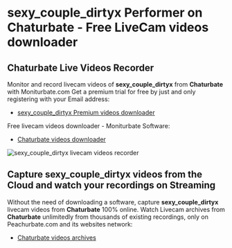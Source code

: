 # sexy_couple_dirtyx Performer on Chaturbate - Free LiveCam videos downloader

## Chaturbate Live Videos Recorder

Monitor and record livecam videos of **sexy_couple_dirtyx** from **Chaturbate** with Moniturbate.com
Get a premium trial for free by just and only registering with your Email address:
* [sexy_couple_dirtyx Premium videos downloader](https://moniturbate.com/request-demo-licence-key.html)

Free livecam videos downloader - Moniturbate Software:
* [Chaturbate videos downloader](https://moniturbate.com/moniturbate-download-software.html)

![sexy_couple_dirtyx livecam videos recorder](https://peachurnet.com/templates/moniturbate-software.png)


## Capture sexy_couple_dirtyx videos from the Cloud and watch your recordings on Streaming

Without the need of downloading a software, capture **sexy_couple_dirtyx** livecam videos from **Chaturbate** 100% online.
Watch Livecam archives from **Chaturbate** unlimitedly from thousands of existing recordings, only on Peachurbate.com and its websites network:
* [Chaturbate videos archives](https://peachurnet.com/)